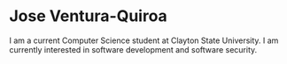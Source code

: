 # Jose Ventura-Quiroa

I am a current Computer Science student at Clayton State University. I am currently interested in software development and software security.


